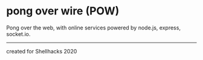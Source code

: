 # pong over wire (POW)
Pong over the web, with online services powered by node.js, express, socket.io.

---
created for Shellhacks 2020
